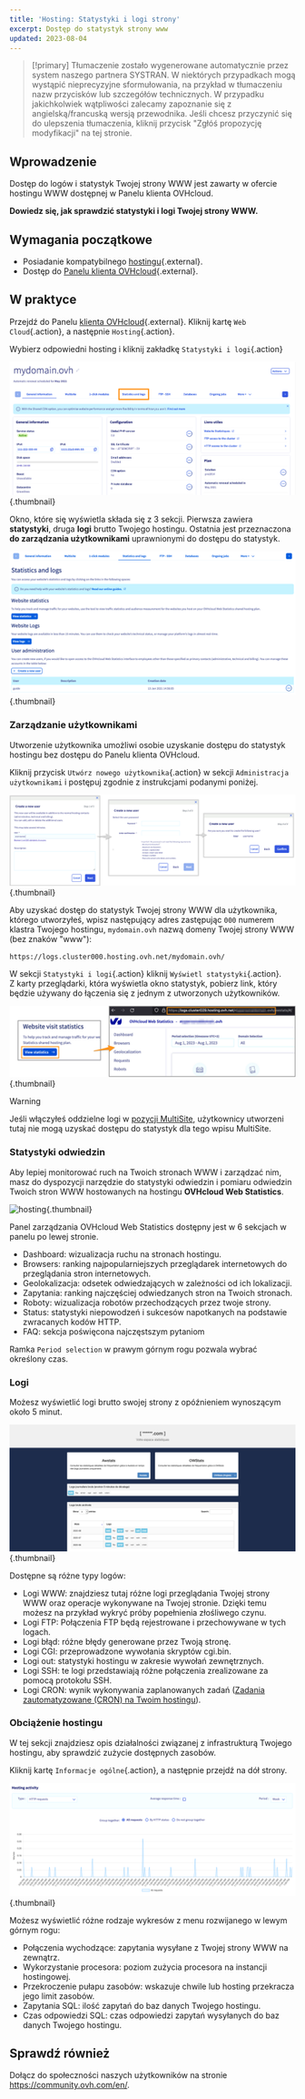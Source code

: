 ```yaml
---
title: 'Hosting: Statystyki i logi strony'
excerpt: Dostęp do statystyk strony www
updated: 2023-08-04
---
```


> [!primary]
> Tłumaczenie zostało wygenerowane automatycznie przez system naszego partnera SYSTRAN. W niektórych przypadkach mogą wystąpić nieprecyzyjne sformułowania, na przykład w tłumaczeniu nazw przycisków lub szczegółów technicznych. W przypadku jakichkolwiek wątpliwości zalecamy zapoznanie się z angielską/francuską wersją przewodnika. Jeśli chcesz przyczynić się do ulepszenia tłumaczenia, kliknij przycisk "Zgłóś propozycję modyfikacji" na tej stronie.
> 

## Wprowadzenie 

Dostęp do logów i statystyk Twojej strony WWW jest zawarty w ofercie hostingu WWW dostępnej w Panelu klienta OVHcloud.

**Dowiedz się, jak sprawdzić statystyki i logi Twojej strony WWW.**

## Wymagania początkowe

- Posiadanie kompatybilnego [hostingu](https://www.ovhcloud.com/pl/web-hosting/){.external}.
- Dostęp do [Panelu klienta OVHcloud](https://www.ovh.com/auth/?action=gotomanager&from=https://www.ovh.pl/&ovhSubsidiary=pl){.external}.

## W praktyce

Przejdź do Panelu [klienta OVHcloud](https://www.ovh.com/auth/?action=gotomanager&from=https://www.ovh.pl/&ovhSubsidiary=pl){.external}. Kliknij kartę `Web Cloud`{.action}, a następnie `Hosting`{.action}.

Wybierz odpowiedni hosting i kliknij zakładkę `Statystyki i logi`{.action}

![hosting](images/statistics01.png){.thumbnail}

Okno, które się wyświetla składa się z 3 sekcji. Pierwsza zawiera **statystyki**, druga **logi** brutto Twojego hostingu. Ostatnia jest przeznaczona **do zarządzania użytkownikami** uprawnionymi do dostępu do statystyk.

![hosting](images/statistics02u.png){.thumbnail}

### Zarządzanie użytkownikami

Utworzenie użytkownika umożliwi osobie uzyskanie dostępu do statystyk hostingu bez dostępu do Panelu klienta OVHcloud. 

Kliknij przycisk `Utwórz nowego użytkownika`{.action} w sekcji `Administracja użytkownikami` i postępuj zgodnie z instrukcjami podanymi poniżej.  

![hosting](images/user-statistics01.png){.thumbnail}

Aby uzyskać dostęp do statystyk Twojej strony WWW dla użytkownika, którego utworzyłeś, wpisz następujący adres zastępując `000` numerem klastra Twojego hostingu, `mydomain.ovh` nazwą domeny Twojej strony WWW (bez znaków "www"):

```bash
https://logs.cluster000.hosting.ovh.net/mydomain.ovh/
```

W sekcji `Statystyki i logi`{.action} kliknij `Wyświetl statystyki`{.action}.<br>
Z karty przeglądarki, która wyświetla okno statystyk, pobierz link, który będzie używany do łączenia się z jednym z utworzonych użytkowników.

![hosting](images/OWStatslink.png){.thumbnail}

> [!warning] 
>
> Jeśli włączyłeś oddzielne logi w [pozycji MultiSite](/pages/web_cloud/web_hosting/multisites_configure_multisite#etap-2-dodanie-domeny-lub-subdomeny), użytkownicy utworzeni tutaj nie mogą uzyskać dostępu do statystyk dla tego wpisu MultiSite.
>

### Statystyki odwiedzin

Aby lepiej monitorować ruch na Twoich stronach WWW i zarządzać nim, masz do dyspozycji narzędzie do statystyki odwiedzin i pomiaru odwiedzin Twoich stron WWW hostowanych na hostingu **OVHcloud Web Statistics**.

![hosting](images/OWStats01.gif){.thumbnail}

Panel zarządzania OVHcloud Web Statistics dostępny jest w 6 sekcjach w panelu po lewej stronie.

- Dashboard: wizualizacja ruchu na stronach hostingu.
- Browsers: ranking najpopularniejszych przeglądarek internetowych do przeglądania stron internetowych.
- Geolokalizacja:  odsetek odwiedzających w zależności od ich lokalizacji.
- Zapytania: ranking najczęściej odwiedzanych stron na Twoich stronach.
- Roboty: wizualizacja robotów przechodzących przez twoje strony.
- Status: statystyki niepowodzeń i sukcesów napotkanych na podstawie zwracanych kodów HTTP.
- FAQ: sekcja poświęcona najczęstszym pytaniom

Ramka `Period selection` w prawym górnym rogu pozwala wybrać określony czas.

### Logi

Możesz wyświetlić logi brutto swojej strony z opóźnieniem wynoszącym około 5 minut.

![hosting](images/logs01.png){.thumbnail}

Dostępne są różne typy logów:

- Logi WWW: znajdziesz tutaj różne logi przeglądania Twojej strony WWW oraz operacje wykonywane na Twojej stronie. Dzięki temu możesz na przykład wykryć próby popełnienia złośliwego czynu.
- Logi FTP: Połączenia FTP będą rejestrowane i przechowywane w tych logach.
- Logi błąd: różne błędy generowane przez Twoją stronę.
- Logi CGI: przeprowadzone wywołania skryptów cgi.bin.
- Logi out: statystyki hostingu w zakresie wywołań zewnętrznych.
- Logi SSH: te logi przedstawiają różne połączenia zrealizowane za pomocą protokołu SSH.
- Logi CRON: wynik wykonywania zaplanowanych zadań ([Zadania zautomatyzowane (CRON) na Twoim hostingu](/pages/web_cloud/web_hosting/cron_tasks)).

### Obciążenie hostingu

W tej sekcji znajdziesz opis działalności związanej z infrastrukturą Twojego hostingu, aby sprawdzić zużycie dostępnych zasobów.

Kliknij kartę `Informacje ogólne`{.action}, a następnie przejdź na dół strony.

![hosting](images/statistics03.png){.thumbnail}

Możesz wyświetlić różne rodzaje wykresów z menu rozwijanego w lewym górnym rogu:

- Połączenia wychodzące: zapytania wysyłane z Twojej strony WWW na zewnątrz.
- Wykorzystanie procesora: poziom zużycia procesora na instancji hostingowej.
- Przekroczenie pułapu zasobów: wskazuje chwile lub hosting przekracza jego limit zasobów.
- Zapytania SQL: ilość zapytań do baz danych Twojego hostingu.
- Czas odpowiedzi SQL: czas odpowiedzi zapytań wysyłanych do baz danych Twojego hostingu.

## Sprawdź również

Dołącz do społeczności naszych użytkowników na stronie <https://community.ovh.com/en/>.
